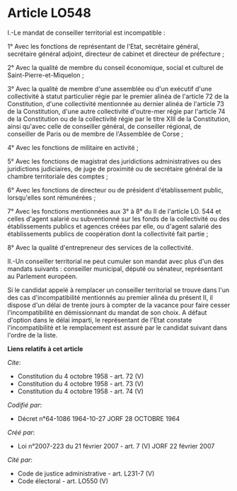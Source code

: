 # Article LO548

I.-Le mandat de conseiller territorial est incompatible : 

1° Avec les fonctions de représentant de l'Etat, secrétaire général, secrétaire général adjoint, directeur de cabinet et
directeur de préfecture ; 

2° Avec la qualité de membre du conseil économique, social et culturel de Saint-Pierre-et-Miquelon ; 

3° Avec la qualité de membre d'une assemblée ou d'un exécutif d'une collectivité à statut particulier régie par le premier
alinéa de l'article 72 de la Constitution, d'une collectivité mentionnée au dernier alinéa de l'article 73 de la
Constitution, d'une autre collectivité d'outre-mer régie par l'article 74 de la Constitution ou de la collectivité régie par
le titre XIII de la Constitution, ainsi qu'avec celle de conseiller général, de conseiller régional, de conseiller de Paris
ou de membre de l'Assemblée de Corse ; 

4° Avec les fonctions de militaire en activité ; 

5° Avec les fonctions de magistrat des juridictions administratives ou des juridictions judiciaires, de juge de proximité ou
de secrétaire général de la chambre territoriale des comptes ; 

6° Avec les fonctions de directeur ou de président d'établissement public, lorsqu'elles sont rémunérées ; 

7° Avec les fonctions mentionnées aux 3° à 8° du II de l'article LO. 544 et celles d'agent salarié ou subventionné sur les
fonds de la collectivité ou des établissements publics et agences créées par elle, ou d'agent salarié des établissements
publics de coopération dont la collectivité fait partie ; 

8° Avec la qualité d'entrepreneur des services de la collectivité. 

II.-Un conseiller territorial ne peut cumuler son mandat avec plus d'un des mandats suivants : conseiller municipal, député
ou sénateur, représentant au Parlement européen. 

Si le candidat appelé à remplacer un conseiller territorial se trouve dans l'un des cas d'incompatibilité mentionnés au
premier alinéa du présent II, il dispose d'un délai de trente jours à compter de la vacance pour faire cesser
l'incompatibilité en démissionnant du mandat de son choix. A défaut d'option dans le délai imparti, le représentant de l'Etat
constate l'incompatibilité et le remplacement est assuré par le candidat suivant dans l'ordre de la liste.

**Liens relatifs à cet article**

_Cite_:

  - Constitution du 4 octobre 1958 - art. 72 (V)
  - Constitution du 4 octobre 1958 - art. 73 (V)
  - Constitution du 4 octobre 1958 - art. 74 (V)

_Codifié par_:

  - Décret n°64-1086 1964-10-27 JORF 28 OCTOBRE 1964

_Créé par_:

  - Loi n°2007-223 du 21 février 2007 - art. 7 (V) JORF 22 février 2007

_Cité par_:

  - Code de justice administrative - art. L231-7 (V)
  - Code électoral - art. LO550 (V)
